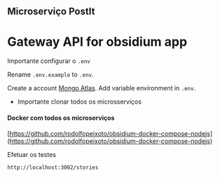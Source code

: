 ## Microserviço PostIt

# Gateway API for obsidium app

Importante configurar o `.env`


 Rename `.env.example` to  `.env`.

 Create a account [Mongo Atlas](https://www.mongodb.com/cloud/atlas).
 Add variable environment in `.env`.

* Importante clonar todos os microsserviços

#### Docker com todos os microserviços

[https://github.com/rodolfopeixoto/obsidium-docker-compose-nodejs](https://github.com/rodolfopeixoto/obsidium-docker-compose-nodejs)

Efetuar os testes

```
http://localhost:3002/stories
```
